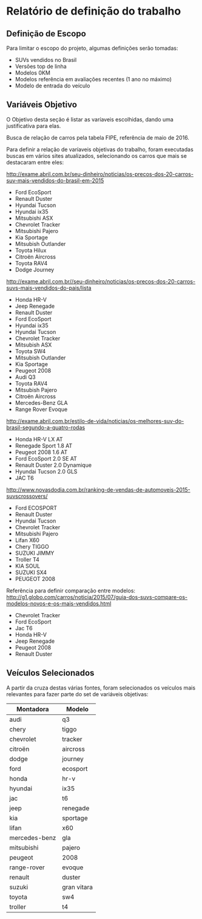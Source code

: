 # Relatório de definição do trabalho

## Definição de Escopo
Para limitar o escopo do projeto, algumas definições serão tomadas:
* SUVs vendidos no Brasil
* Versões top de linha 
* Modelos 0KM
* Modelos referência em avaliações recentes (1 ano no máximo)
* Modelo de entrada do veículo


## Variáveis Objetivo

O Objetivo desta seção é listar as varíaveis escolhidas, dando uma justificativa para elas.

Busca de relação de carros pela tabela FIPE, referência de maio de 2016.

Para definir a relação de varíaveis objetivas do trabalho, foram executadas buscas em vários sites atualizados, selecionando os carros que mais se destacaram entre eles:

http://exame.abril.com.br/seu-dinheiro/noticias/os-precos-dos-20-carros-suv-mais-vendidos-do-brasil-em-2015
* Ford EcoSport
* Renault Duster
* Hyundai Tucson
* Hyundai ix35
* Mitsubishi ASX
* Chevrolet Tracker
* Mitsubishi Pajero
* Kia Sportage
* Mitsubish Outlander
* Toyota Hilux
* Citroën Aircross
* Toyota RAV4
* Dodge Journey

http://exame.abril.com.br//seu-dinheiro/noticias/os-precos-dos-20-carros-suvs-mais-vendidos-do-pais/lista
* Honda HR-V
* Jeep Renegade
* Renault Duster
* Ford EcoSport
* Hyundai ix35
* Hyundai Tucson
* Chevrolet Tracker
* Mitsubish ASX
* Toyota SW4
* Mitsubish Outlander
* Kia Sportage
* Peugeot 2008
* Audi Q3
* Toyota RAV4
* Mitsubish Pajero
* Citroën Aircross
* Mercedes-Benz GLA
* Range Rover Evoque


http://exame.abril.com.br/estilo-de-vida/noticias/os-melhores-suv-do-brasil-segundo-a-quatro-rodas
* Honda HR-V LX AT
* Renegade Sport 1.8 AT
* Peugeot 2008 1.6 AT
* Ford EcoSport 2.0 SE AT
* Renault Duster 2.0 Dynamique
* Hyundai Tucson 2.0 GLS
* JAC T6

http://www.novasdodia.com.br/ranking-de-vendas-de-automoveis-2015-suvscrossovers/
* Ford ECOSPORT
* Renault Duster
* Hyundai Tucson
* Chevrolet Tracker
* Mitsubishi Pajero
* Lifan X60
* Chery TIGGO
* SUZUKI JIMMY
* Troller T4
* KIA SOUL
* SUZUKI SX4
* PEUGEOT 2008

Referência para definir comparação entre modelos:
http://g1.globo.com/carros/noticia/2015/07/guia-dos-suvs-compare-os-modelos-novos-e-os-mais-vendidos.html
* Chevrolet Tracker
* Ford EcoSport
* Jac T6
* Honda HR-V
* Jeep Renegade
* Peugeot 2008
* Renault Duster

## Veículos Selecionados

A partir da cruza destas várias fontes, foram selecionados os veículos mais relevantes para fazer parte do set de variáveis objetivas: 

| Montadora     | Modelo      |
| ------------- | ----------- |
| audi          | q3          |
| chery         | tiggo       |
| chevrolet     | tracker     |
| citroën       | aircross    |
| dodge         | journey     |
| ford          | ecosport    |
| honda         | hr-v        |
| hyundai       | ix35        |
| jac           | t6          |
| jeep          | renegade    |
| kia           | sportage    |
| lifan         | x60         |
| mercedes-benz | gla         |
| mitsubishi    | pajero      |
| peugeot       | 2008        |
| range-rover   | evoque      |
| renault       | duster      |
| suzuki        | gran vitara |
| toyota        | sw4         |
| troller       | t4          |
